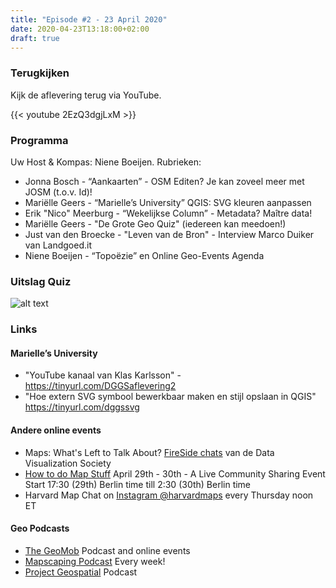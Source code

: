 ```yaml
---
title: "Episode #2 - 23 April 2020"
date: 2020-04-23T13:18:00+02:00
draft: true
---
```


### Terugkijken
Kijk de aflevering terug via YouTube.

{{< youtube 2EzQ3dgjLxM >}}

### Programma

Uw Host & Kompas: Niene Boeijen. Rubrieken:

- Jonna Bosch - “Aankaarten” - OSM Editen? Je kan zoveel meer met JOSM (t.o.v. Id)!
- Mariëlle Geers - “Marielle’s University” QGIS: SVG kleuren aanpassen
- Erik "Nico" Meerburg - “Wekelijkse Column”  - Metadata? Maître data!
- Mariëlle Geers - "De Grote Geo Quiz" (iedereen kan meedoen!)
- Just van den Broecke - "Leven van de Bron" - Interview Marco Duiker van Landgoed.it
- Niene Boeijen - “Topoëzie” en Online Geo-Events Agenda

### Uitslag Quiz

![alt text](/images/episode-0002/uitslag-quiz.jpg "Uitslag van De Grote Geo Quiz")


### Links


#### Marielle’s University

- "YouTube kanaal van Klas Karlsson" - https://tinyurl.com/DGGSaflevering2
- "Hoe extern SVG symbool bewerkbaar maken en stijl opslaan in QGIS" https://tinyurl.com/dggssvg 

#### Andere online events

* Maps: What's Left to Talk About? [FireSide chats](https://www.datavisualizationsociety.com/fireside-chats) van de Data Visualization Society
* [How to do Map Stuff](https://somethingaboutmaps.wordpress.com/2020/03/19/how-to-do-map-stuff/) April 29th - 30th  - A Live Community Sharing Event Start 17:30  (29th) Berlin time till 2:30 (30th) Berlin time
* Harvard Map Chat on [Instagram @harvardmaps](https://www.instagram.com/harvardmaps/?hl=en) every Thursday noon ET

#### Geo Podcasts 

* [The GeoMob](https://thegeomob.com/) Podcast and online events
* [Mapscaping Podcast]( https://mapscaping.com/) Every week! 
* [Project Geospatial](https://podcasts.google.com/?feed=aHR0cHM6Ly9hbmNob3IuZm0vcy8xMDAzZTNlMC9wb2RjYXN0L3Jzcw&episode=YjUxZGQ4OTktNjdhYi00YTM1LThmOTktZTg5YjAyNmZiMDM0&ved=0CAcQ38oDahcKEwjI3u_E3vzoAhUAAAAAHQAAAAAQBQ) Podcast 
				